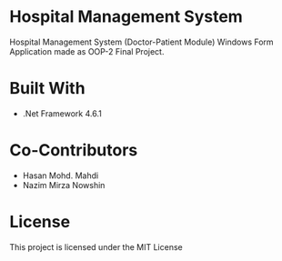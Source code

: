 # Hospital Management System

Hospital Management System (Doctor-Patient Module) Windows Form Application made as OOP-2 Final Project.

# Built With

* .Net Framework 4.6.1

# Co-Contributors

* Hasan Mohd. Mahdi
* Nazim Mirza Nowshin

# License

This project is licensed under the MIT License
